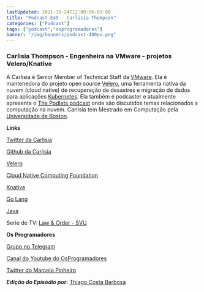 ```yaml
---
lastUpdated: 2021-10-24T12:00:06-03:00
title: "Podcast E45 - Carlisia Thompson"
categories: ["Podcast"]
tags: ["podcast","osprogramadores"]
banner: "/img/banners/podcast-400px.png"
---
```


### Carlisia Thompson - Engenheira na VMware - projetos Velero/Knative

A Carlisia é Senior Member of Technical Staff da [VMware](https://www.vmware.com/). Ela é mantenedora do projeto open source [Velero](https://velero.io/), uma ferramenta nativa da nuvem (cloud native) de recuperação de desastres e migração de dados para aplicações [Kubernetes](https://kubernetes.io/). Ela também é podcaster e atualmente apresenta o [The Podlets podcast](https://thepodlets.io/) onde são discutidos temas relacionados a computação na nuvem. Carlisia tem Mestrado em Computação pela [Universidade de Boston](https://www.bu.edu/).


<SpotifyEmbed episode="5GYup7rfsk2fRNr0ER3bu5"></SpotifyEmbed>


**Links**

[Twitter da Carlisia](https://twitter.com/carlisia)

[Github da Carlisia](https://github.com/carlisia)

[Velero](https://velero.io/)

[Cloud Native Computing Foundation](https://www.cncf.io/)

[Knative](https://knative.dev/docs/)

[Go Lang](https://golang.org/)

[Java](https://www.java.com/en/)

Serie de TV: [Law & Order - SVU](https://en.wikipedia.org/wiki/Law_%26_Order:_Special_Victims_Unit)


**Os Programadores**

[Grupo no Telegram](https://t.me/osprogramadores)

[Canal do Youtube do OsProgramadores](https://www.youtube.com/channel/UCt_YNYGl6K5yNXlXEQDdwWg?view_as=subscriber)

[Twitter do Marcelo Pinheiro](https://twitter.com/mpinheir)

***Edição do Episódio por:*** [Thiago Costa Barbosa](https://www.linkedin.com/in/ThiagoCostaBarbosa/)
